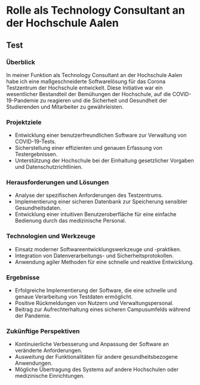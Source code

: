 # Rolle als Technology Consultant an der Hochschule Aalen

## Test

### Überblick

In meiner Funktion als Technology Consultant an der Hochschule Aalen habe ich eine maßgeschneiderte Softwarelösung für das Corona Testzentrum der Hochschule entwickelt. Diese Initiative war ein wesentlicher Bestandteil der Bemühungen der Hochschule, auf die COVID-19-Pandemie zu reagieren und die Sicherheit und Gesundheit der Studierenden und Mitarbeiter zu gewährleisten.

### Projektziele

- Entwicklung einer benutzerfreundlichen Software zur Verwaltung von COVID-19-Tests.
- Sicherstellung einer effizienten und genauen Erfassung von Testergebnissen.
- Unterstützung der Hochschule bei der Einhaltung gesetzlicher Vorgaben und Datenschutzrichtlinien.

### Herausforderungen und Lösungen

- Analyse der spezifischen Anforderungen des Testzentrums.
- Implementierung einer sicheren Datenbank zur Speicherung sensibler Gesundheitsdaten.
- Entwicklung einer intuitiven Benutzeroberfläche für eine einfache Bedienung durch das medizinische Personal.

### Technologien und Werkzeuge

- Einsatz moderner Softwareentwicklungswerkzeuge und -praktiken.
- Integration von Datenverarbeitungs- und Sicherheitsprotokollen.
- Anwendung agiler Methoden für eine schnelle und reaktive Entwicklung.

### Ergebnisse

- Erfolgreiche Implementierung der Software, die eine schnelle und genaue Verarbeitung von Testdaten ermöglicht.
- Positive Rückmeldungen von Nutzern und Verwaltungspersonal.
- Beitrag zur Aufrechterhaltung eines sicheren Campusumfelds während der Pandemie.

### Zukünftige Perspektiven

- Kontinuierliche Verbesserung und Anpassung der Software an veränderte Anforderungen.
- Ausweitung der Funktionalitäten für andere gesundheitsbezogene Anwendungen.
- Mögliche Übertragung des Systems auf andere Hochschulen oder medizinische Einrichtungen.

